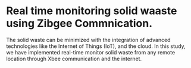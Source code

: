 # Real time monitoring solid waaste using Zibgee Commnication.


The solid waste can be minimized with the integration of advanced technologies like the
Internet of Things (IoT), and the cloud. In this study, we have implemented real-time monitor
solid waste from any remote location through Xbee communication and the internet.
